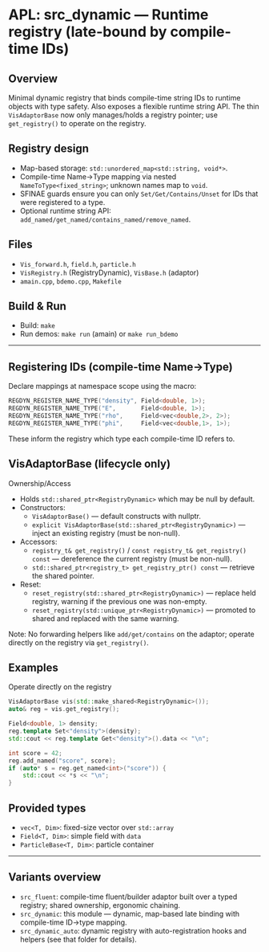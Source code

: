 # APL: src_dynamic — Runtime registry (late-bound by compile-time IDs)

## Overview
Minimal dynamic registry that binds compile-time string IDs to runtime objects with type safety. Also exposes a flexible runtime string API. The thin `VisAdaptorBase` now only manages/holds a registry pointer; use `get_registry()` to operate on the registry.

## Registry design
- Map-based storage: `std::unordered_map<std::string, void*>`.
- Compile-time Name→Type mapping via nested `NameToType<fixed_string>`; unknown names map to `void`.
- SFINAE guards ensure you can only `Set/Get/Contains/Unset` for IDs that were registered to a type.
- Optional runtime string API: `add_named/get_named/contains_named/remove_named`.

## Files
- `Vis_forward.h`, `field.h`, `particle.h`
- `VisRegistry.h` (RegistryDynamic), `VisBase.h` (adaptor)
- `amain.cpp`, `bdemo.cpp`, `Makefile`

## Build & Run
- Build: `make`
- Run demos: `make run` (amain) or `make run_bdemo`

---

## Registering IDs (compile-time Name→Type)
Declare mappings at namespace scope using the macro:

```cpp
REGDYN_REGISTER_NAME_TYPE("density", Field<double, 1>);
REGDYN_REGISTER_NAME_TYPE("E",       Field<double, 1>);
REGDYN_REGISTER_NAME_TYPE("rho",     Field<vec<double,2>, 2>);
REGDYN_REGISTER_NAME_TYPE("phi",     Field<vec<double,1>, 1>);
```

These inform the registry which type each compile-time ID refers to.

## VisAdaptorBase (lifecycle only)
Ownership/Access
- Holds `std::shared_ptr<RegistryDynamic>` which may be null by default.
- Constructors:
  - `VisAdaptorBase()` — default constructs with nullptr.
  - `explicit VisAdaptorBase(std::shared_ptr<RegistryDynamic>)` — inject an existing registry (must be non-null).
- Accessors:
  - `registry_t& get_registry()` / `const registry_t& get_registry() const` — dereference the current registry (must be non-null).
  - `std::shared_ptr<registry_t> get_registry_ptr() const` — retrieve the shared pointer.
- Reset:
  - `reset_registry(std::shared_ptr<RegistryDynamic>)` — replace held registry, warning if the previous one was non-empty.
  - `reset_registry(std::unique_ptr<RegistryDynamic>)` — promoted to shared and replaced with the same warning.

Note: No forwarding helpers like `add/get/contains` on the adaptor; operate directly on the registry via `get_registry()`.

## Examples
Operate directly on the registry
```cpp
VisAdaptorBase vis(std::make_shared<RegistryDynamic>());
auto& reg = vis.get_registry();

Field<double, 1> density;
reg.template Set<"density">(density);
std::cout << reg.template Get<"density">().data << "\n";

int score = 42;
reg.add_named("score", score);
if (auto* s = reg.get_named<int>("score")) {
    std::cout << *s << "\n";
}
```

## Provided types
- `vec<T, Dim>`: fixed-size vector over `std::array`
- `Field<T, Dim>`: simple field with `data`
- `ParticleBase<T, Dim>`: particle container

---

## Variants overview
- `src_fluent`: compile-time fluent/builder adaptor built over a typed registry; shared ownership, ergonomic chaining.
- `src_dynamic`: this module — dynamic, map-based late binding with compile-time ID→type mapping.
- `src_dynamic_auto`: dynamic registry with auto-registration hooks and helpers (see that folder for details).
